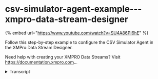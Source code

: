 # csv-simulator-agent-example---xmpro-data-stream-designer
{% embed url="https://www.youtube.com/watch?v=SU4A86PI6hE" %}



Follow this step-by-step example to configure the CSV Simulator Agent in the XMPro Data Stream Designer.

Need help with creating your XMPRO Data Streams? Visit https://documentation.xmpro.com...
<details>
<summary>Transcript</summary>Follow this step-by-step example to configure the CSV Simulator Agent in the XMPro Data Stream Designer.

Need help with creating your XMPRO Data Streams? Visit https://documentation.xmpro.com...
this example demonstrates how to use the

csv listener agent to simulate pump

readings using data from a csv file

first drag the agent onto the canvas and

link the output endpoint to the printer

save the data stream

and click on the agent to configure it

set the interval to 5 seconds

drop the source csv file the definition

is pre-populated with the headings and

we adjust the data types which are not

string

apply the changes

save the data stream

publish it and let's look at the live

data view

every 5 seconds an event is generated

using data from a row of the file

you can download the files below to try

them out yourself and for more

information about this agent's

properties head to the configuration

page thank you
</details>